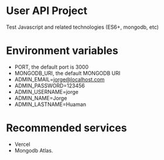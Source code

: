 # User API Project
Test Javascript and related technologies (ES6+, mongodb, etc)

# Environment variables

- PORT, the default port is 3000
- MONGODB_URI, the default MONGODB URI
- ADMIN_EMAIL=jorge@localhost.com
- ADMIN_PASSWORD=123456
- ADMIN_USERNAME=jorge
- ADMIN_NAME=Jorge
- ADMIN_LASTNAME=Huaman
# Recommended services

* Vercel
* Mongodb Atlas.